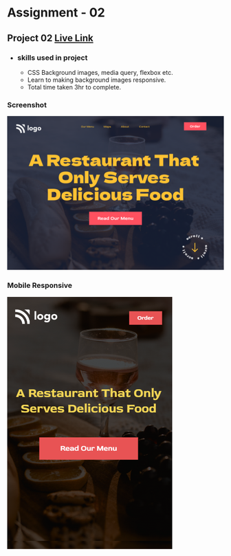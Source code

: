 # Assignment - 02

## Project 02 [Live Link](https://full-stack-js-project-02.netlify.app/)

- ### skills used in project
  - CSS Background images, media query, flexbox etc.
  - Learn to making background images responsive.
  - Total time taken 3hr to complete.
### Screenshot
![assignment 02](2.png)

### Mobile Responsive
![assignment 02](food-resturant-landing-page.png)
